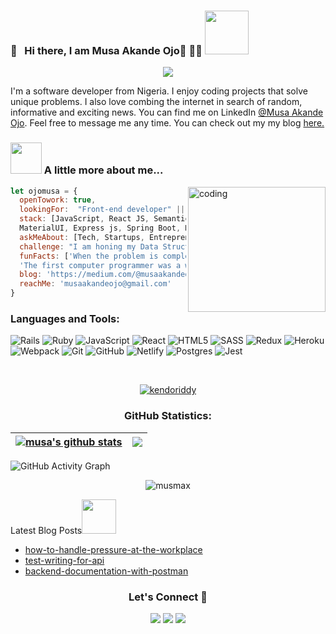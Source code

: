 ### 👋 &nbsp; Hi there, I am Musa Akande Ojo👋 🙇‍♂️  <img src="https://media.giphy.com/media/26Fxy3Iz1ari8oytO/giphy.gif" width="70">
<div align="center">
<img src ="https://readme-typing-svg.herokuapp.com?lines=Welcome+to+My+Profile!+%F0%9F%98%80" ></div>

<p>I'm a software developer from Nigeria. I enjoy coding projects that solve unique problems. I also love combing the internet in search of random, informative and exciting news. You can find me on LinkedIn <a href="https://linkedIn.com/in/akande-musa-ojo-846360344/">@Musa Akande Ojo</a>. Feel free to message me any time. You can check out my  my blog <a href="https://medium.com/@musaakandeojo">here.</a></p>

### <img src="https://media.giphy.com/media/kbVuid1Ak3uEHJUMVO/giphy.gif" width="50"> A little more about me...

<img src="https://cdn.dribbble.com/users/1059583/screenshots/4171367/coding-freak.gif" align="right" alt="coding" width="220" height="200" >

```javascript
let ojomusa = {
  openTowork: true,
  lookingFor:  "Front-end developer" || "Full-stack web developer",
  stack: [JavaScript, React JS, Semantic UI, SASS, Bootstrap, Tailwind CSS,
  MaterialUI, Express js, Spring Boot, Docker, AWS],
  askMeAbout: [Tech, Startups, Entrepreneurship],
  challenge: "I am honing my Data Structures and Algorithms skills",
  funFacts: ['When the problem is complexity, the cure might just be simplicity',
  'The first computer programmer was a woman named Ada Lovelace'],
  blog: 'https://medium.com/@musaakandeojo',
  reachMe: 'musaakandeojo@gmail.com'
}
```

<h3 align="left"> Languages and Tools:</h3>

![Rails](https://img.shields.io/badge/rails-%23CC0000.svg?style=for-the-badge&logo=ruby-on-rails&logoColor=white)
![Ruby](https://img.shields.io/badge/ruby-%23CC342D.svg?style=for-the-badge&logo=ruby&logoColor=white)
![JavaScript](https://img.shields.io/badge/javascript-%23323330.svg?style=for-the-badge&logo=javascript&logoColor=%23F7DF1E)
![React](https://img.shields.io/badge/react-%2320232a.svg?style=for-the-badge&logo=react&logoColor=%2361DAFB)
![HTML5](https://img.shields.io/badge/html5-%23E34F26.svg?style=for-the-badge&logo=html5&logoColor=white)
![SASS](https://img.shields.io/badge/SASS-hotpink.svg?style=for-the-badge&logo=SASS&logoColor=white)
	![Redux](https://img.shields.io/badge/redux-%23593d88.svg?style=for-the-badge&logo=redux&logoColor=white)
![Heroku](https://img.shields.io/badge/heroku-%23430098.svg?style=for-the-badge&logo=heroku&logoColor=white)
![Webpack](https://img.shields.io/badge/webpack-%238DD6F9.svg?style=for-the-badge&logo=webpack&logoColor=black)
	![Git](https://img.shields.io/badge/git-%23F05033.svg?style=for-the-badge&logo=git&logoColor=white)
 ![GitHub](https://img.shields.io/badge/github-%23121011.svg?style=for-the-badge&logo=github&logoColor=white)
 ![Netlify](https://img.shields.io/badge/netlify-%23000000.svg?style=for-the-badge&logo=netlify&logoColor=#00C7B7)
 ![Postgres](https://img.shields.io/badge/postgres-%23316192.svg?style=for-the-badge&logo=postgresql&logoColor=white)
 ![Jest](https://img.shields.io/badge/-jest-%23C21325?style=for-the-badge&logo=jest&logoColor=white)

   <br/>
<p align="center"> <a href="https://github.com/kendoriddy/github-profile-trophy"><img src="https://github-profile-trophy.vercel.app/?username=kendoriddy" alt="kendoriddy" /></a> </p>

<h3 align="center">GitHub Statistics:</h3>

| <a href="https://github.com/musmax/github-readme-stats"><img align="center" src="https://github-readme-stats.vercel.app/api?username=musmax&show_icons=true&include_all_commits=true&theme=buefy&hide_border=true" alt="musa's github stats" /></a> | <a href="https://github.com/musmax/github-readme-stats"><img align="center" src="https://github-readme-stats.vercel.app/api/top-langs/?username=musmax&layout=compact&theme=buefy&hide_border=true" /></a> |
| ----------------------------------------------------------------------------------------------------------------------------------------------------------------------------------------------------------------------------------------------------------- | ---------------------------------------------------------------------------------------------------------------------------------------------------------------------------------------------------------------- |

![GitHub Activity Graph](https://github-readme-activity-graph.cyclic.app/graph?username=musmax) 

<p align="center"><img src="https://github-readme-streak-stats.herokuapp.com/?user=musmax&theme=radical" alt="musmax" /></p>
  
<p>Latest Blog Posts<img src="https://media.giphy.com/media/THICzXhqZItpoFX7aD/giphy.gif" width="55"></p>

- [how-to-handle-pressure-at-the-workplace](https://medium.com/@musaakandeojo/how-to-handle-pressure-at-the-workplace-72b3bf9859ed)
- [test-writing-for-api](https://medium.com/@musaakandeojo/test-writing-for-api-cbbce452c62e)
- [backend-documentation-with-postman](https://medium.com/@musaakandeojo/backend-documentation-with-postman-4c04339dcbbd)


<h3 align="center">Let's Connect 🤝</h3>
<div align="center">
<a target="_blank"
href="https://linkedIn.com/in/akande-musa-ojo-846360344"><img
src="https://img.shields.io/badge/-LinkedIn-0077b5?style=for-the-badge&logo=LinkedIn&logoColor=white"></img></a> <a target="_blank"
href="https://medium.com/@musaakandeojo"><img
src="https://img.shields.io/badge/@onifkay-black?style=flat&logo=medium&logoColor=white&link=https://medium.com/@musaakandeojo"></img></a> <a target="_blank"
href="https://twitter.com/ojo_akande78325"><img
src="https://img.shields.io/badge/-Twitter-1DA1F2?style=for-the-badge&logo=Twitter&logoColor=white"></img></a>
<div/>






<!---
musmax/musmax is a ✨ special ✨ repository because its `README.md` (this file) appears on your GitHub profile.
You can click the Preview link to take a look at your changes.
--->

